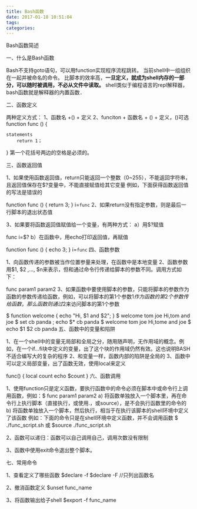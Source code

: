 ```yaml
---
title: Bash函数
date: 2017-01-18 10:51:04
tags:
categories:
---
```


Bash函数简述

一、什么是Bash函数

Bash不支持goto语句，可以用function实现程序流程跳转。
当前shell中一组组织在一起并被命名的命令。
比脚本的效率高，**一旦定义，就成为shell内存的一部分，可以随时被调用，不必从文件中读取。**
shell类似于编程语言的repl解释器，bash函数就是解释器的内置函数．

二、函数定义

两种定义方式：
1、函数名 +() + 定义
2、funciton + 函数名 + () + 定义，()可选
function func () {

    statements
        return 1；
}
第一个花括号两边的空格是必须的。

三、函数返回值

1、如果使用函数返回值，return只能返回一个整数（0~255），不能返回字符串，且返回值保存在$?变量中，不能直接赋值给其它变量
例如，下面获得函数返回值的写法是错误的

function func () { return 3; }
i=`func`
2、如果return没有指定参数，则是最后一行脚本的退出状态值

3、如果要将函数返回值赋值给一个变量，有两种方式：
a）用$?赋值

func
i=$?
b）在函数中，用echo打印返回值，再赋值

function func () { echo 3; }
i=`func`
四、函数参数

1、向函数传递的参数被当作位置参量来处理，在函数中是本地变量
2、函数参数用$1, $2 ,..., $n来表示，但和通过命令行传递给脚本的参数不同。调用方式如下：

func param1 param2
3、如果函数中要使用脚本的参数，只能将脚本的参数作为函数的参数传递给函数，例如，可以将脚本的第1个参数$1作为函数的第2个参数传给函数，那么函数则通过$2来访问脚本的第1个参数

$ function welcome { echo "Hi, $1 and $2"; }
$ welcome tom joe
Hi,tom and joe
$ set cb panda ; echo $*
cb panda
$ welcome tom joe
Hi,tome and joe
$ echo $1 $2
cb panda
五、函数中的变量和陷阱

1、在一个shell中的变量无局部和全局之分，随用随声明，无作用域的概念。例如，在一个if...fi块中定义的变量，出了这个块的作用域仍然有效。这也说明BASH不适合编写大的复杂的程序
2、和变量一样，函数内部的陷阱是全局的
3、函数中可以定义局部变量，出了函数无效，使用local来定义

func() {
    local count
        echo $count
}
六、函数调用

1、使用function只是定义函数，要执行函数中的命令必须在脚本中或命令行上调用函数，例如：$ func param1 param2
a) 将函数单独放入一个脚本里，再在命令行上执行脚本（直接执行，或使用.，或source），是不会执行函数里的命令的
b) 将函数单独放入一个脚本，然后执行，相当于在执行该脚本的shell环境中定义了该函数
例如：下面的命令只是在shell环境中定义函数，并不会调用函数
$ ./func_script.sh
或
$source ./func_script.sh

2、函数可以递归：函数可以自己调用自己，调用次数没有限制

3、函数中使用exit命令退出整个脚本。

七、常用命令

1、查看定义了哪些函数
$declare -f
$declare -F //只列出函数名

2、撤消函数定义
$unset func_name

3、将函数输出给子shell
$export -f func_name
